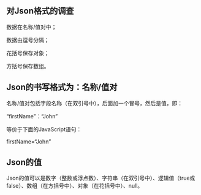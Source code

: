 对Json格式的调查
---------------
数据在名称/值对中；

数据由逗号分隔；

花括号保存对象；

方括号保存数组。

Json的书写格式为：名称/值对
-------------------------
名称/值对包括字段名称（在双引号中），后面加一个冒号，然后是值，即：

“firstName”：“John”

等价于下面的JavaScript语句：

firstName=“John”

Json的值
-------
Json的值可以是数字（整数或浮点数）、字符串（在双引号中）、逻辑值（true或false）、数组（在方括号中）、对象（在花括号中）、null。
